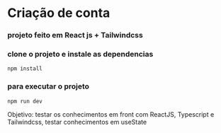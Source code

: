 # Criação de conta

### projeto feito em React js + Tailwindcss

### clone o projeto e instale as dependencias
`npm install`

### para executar o projeto 
`npm run dev`

Objetivo: testar os conhecimentos em front com ReactJS, Typescript e Tailwindcss, testar conhecimentos em useState